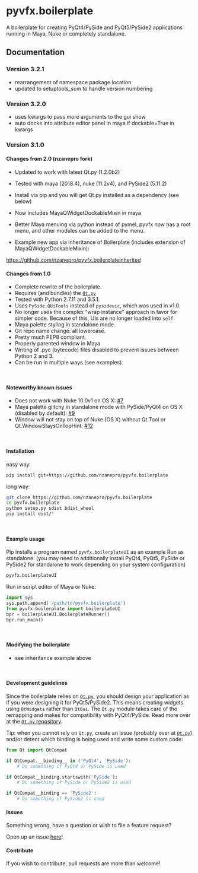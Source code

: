 pyvfx.boilerplate
==================

A boilerplate for creating PyQt4/PySide and PyQt5/PySide2 applications running in Maya, Nuke or completely standalone.

## Documentation

### Version 3.2.1

- rearrangement of namespace package location
- updated to setuptools_scm to handle version numbering

### Version 3.2.0

- uses kwargs to pass more arguments to the gui show
- auto docks into attribute editor panel in maya if dockable=True in kwargs

### Version 3.1.0

#### Changes from 2.0 (nzanepro fork)

- Updated to work with latest Qt.py (1.2.0b2)
- Tested with maya (2018.4), nuke (11.2v4), and PySide2 (5.11.2)
- Install via pip and you will get Qt.py installed as a dependency (see below)
- Now includes MayaQWidgetDockableMixin in maya
- Better Maya menuing via python instead of pymel, pyvfx now has a root menu, and other modules can be added to the menu.

- Example new app via inheritance of Boilerplate (includes extension of MayaQWidgetDockableMixin):

https://github.com/nzanepro/pyvfx.boilerplateinherited

#### Changes from 1.0

- Complete rewrite of the boilerplate.
- Requires (and bundles) the [`Qt.py`](https://github.com/mottosso/Qt.py)
- Tested with Python 2.7.11 and 3.5.1.
- Uses `PySide.QUiTools` instead of `pysideuic`, which was used in v1.0.
- No longer uses the complex "wrap instance" approach in favor for simpler code. Because of this, UIs are no longer loaded into `self`.
- Maya palette styling in standalone mode.
- Git repo name change: all lowercase.
- Pretty much PEP8 compliant.
- Properly parented window in Maya
- Writing of .pyc (bytecode) files disabled to prevent issues between Python 2 and 3.
- Can be run in multiple ways (see examples).

<br>

#### Noteworthy known issues

- Does not work with Nuke 10.0v1 on OS X: [#7](https://github.com/fredrikaverpil/pyvfx-boilerplate/issues/7)
- Maya palette glitchy in standalone mode with PySide/PyQt4 on OS X (disabled by default): [#9](https://github.com/fredrikaverpil/pyvfx-boilerplate/issues/9)
- Window will not stay on top of Nuke (OS X) without Qt.Tool or Qt.WindowStaysOnTopHint: [#12](https://github.com/fredrikaverpil/pyvfx-boilerplate/issues/12)

<br>

#### Installation

easy way:
```bash
pip install git+https://github.com/nzanepro/pyvfx.boilerplate
```
long way:
```bash
git clone https://github.com/nzanepro/pyvfx.boilerplate
cd pyvfx.boilerplate
python setup.py sdist bdist_wheel
pip install dist/*
```

<br>

#### Example usage

Pip installs a program named `pyvfx.boilerplateUI` as an example Run as standalone:
(you may need to additionally install PyQt4, PyQt5, PySide or PySide2 for standalone to work depending on your system configuration)

```bash
pyvfx.boilerplateUI
```

Run in script editor of Maya or Nuke:

```python
import sys
sys.path.append('/path/to/pyvfx.boilerplate')
from pyvfx.boilerplate import boilerplateUI
bpr = boilerplateUI.BoilerplateRunner()
bpr.run_main()
```

<br>

#### Modifying the boilerplate

- see inheritance example above

<br>

#### Development guidelines

Since the boilerplate relies on [`Qt.py`](https://github.com/mottosso/Qt.py), you should design your application as if you were designing it for PyQt5/PySide2. This means creating widgets using `QtWidgets` rather than `QtGui`. The `Qt.py` module takes care of the remapping and makes for compatibility with PyQt4/PySide. Read more over at the [`Qt.py` repository](https://github.com/mottosso/Qt.py).

Tip: when you cannot rely on `Qt.py`, create an issue (probably over at [`Qt.py`](https://github.com/mottosso/Qt.py)) and/or detect which binding is being used and write some custom code:

```python
from Qt import QtCompat

if QtCompat.__binding__ in ('PyQt4', 'PySide'):
    # Do something if PyQt4 or PySide is used

if QtCompat__binding.startswith('PySide'):
    # Do something if PySide or PySide2 is used

if QtCompat__binding == 'PySide2':
    # Do something if PySide2 is used

```

#### Issues

Something wrong, have a question or wish to file a feature request?

Open up an issue [here](https://github.com/nzanepro/pyvfx.boilerplate/issues)!

#### Contribute

If you wish to contribute, pull requests are more than welcome!
